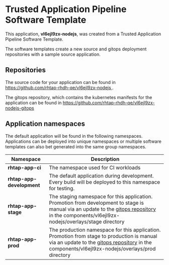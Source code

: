 # Trusted Application Pipeline Software Template

This application, **vl6ejl9zx-nodejs**, was created from a Trusted Application Pipeline Software Template.

The software templates create a new source and gitops deployment repositories with a sample source application. 

## Repositories

The source code for your application can be found in [https://github.com/rhtap-rhdh-qe/vl6ejl9zx-nodejs ](https://github.com/rhtap-rhdh-qe/vl6ejl9zx-nodejs ).
 
The gitops repository, which contains the kubernetes manifests for the application can be found in 
[https://github.com/rhtap-rhdh-qe/vl6ejl9zx-nodejs-gitops ](https://github.com/rhtap-rhdh-qe/vl6ejl9zx-nodejs-gitops ) 

## Application namespaces 

The default application will be found in the following namespaces. Applications can be deployed into unique namespaces or multiple software templates can also bet generated into the same group namespaces.  

|  Namespace   |  Description   |  
| -------- | -------- |
| **rhtap-app-ci** | The namespace used for CI workloads |
| **rhtap-app-development** | The default application during development. Every build will be deployed to this namespace for testing. |
| **rhtap-app-stage** | The staging namespace for this application. Promotion from development to stage is manual via an update to the [gitops repository](https://github.com/rhtap-rhdh-qe/vl6ejl9zx-nodejs-gitops ) in the components/vl6ejl9zx-nodejs/overlays/stage directory |
| **rhtap-app-prod** | The production namespace for this application. Promotion from stage to production is manual via an update to the [gitops repository](https://github.com/rhtap-rhdh-qe/vl6ejl9zx-nodejs-gitops ) in the components/vl6ejl9zx-nodejs/overlays/prod directory |